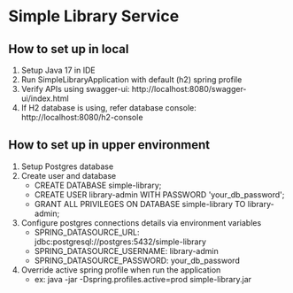 # Simple Library Service

## How to set up in local
1. Setup Java 17 in IDE
2. Run SimpleLibraryApplication with default (h2) spring profile
3. Verify APIs using swagger-ui: http://localhost:8080/swagger-ui/index.html
4. If H2 database is using, refer database console: http://localhost:8080/h2-console

## How to set up in upper environment
1. Setup Postgres database
2. Create user and database
   - CREATE DATABASE simple-library; 
   - CREATE USER library-admin WITH PASSWORD 'your_db_password'; 
   - GRANT ALL PRIVILEGES ON DATABASE simple-library TO library-admin;
3. Configure postgres connections details via environment variables 
   - SPRING_DATASOURCE_URL: jdbc:postgresql://postgres:5432/simple-library 
   - SPRING_DATASOURCE_USERNAME: library-admin
   - SPRING_DATASOURCE_PASSWORD: your_db_password
4. Override active spring profile when run the application
   - ex: java -jar -Dspring.profiles.active=prod simple-library.jar
